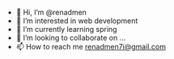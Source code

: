 - 👋 Hi, I’m @renadmen
- 👀 I’m interested in web development 
- 🌱 I’m currently learning spring 
- 💞️ I’m looking to collaborate on ...
- 📫 How to reach me renadmen7i@gmail.com

<!---
renadmen/renadmen is a ✨ special ✨ repository because its `README.md` (this file) appears on your GitHub profile.
You can click the Preview link to take a look at your changes.
--->
